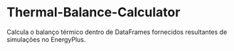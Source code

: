 # Thermal-Balance-Calculator


Calcula o balanço térmico dentro de DataFrames fornecidos resultantes de simulações no EnergyPlus.

